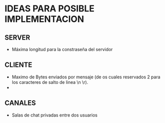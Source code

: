 # IDEAS PARA POSIBLE IMPLEMENTACION

## SERVER
- Máxima longitud para la constraseña del servidor

## CLIENTE
- Maximo de Bytes enviados por mensaje (de os cuales reservados 2 para los caracteres de salto de linea \n \r).
- 

## CANALES
- Salas de chat privadas entre dos usuarios


